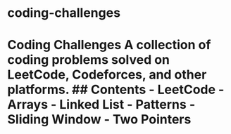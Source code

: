 # coding-challenges
# Coding Challenges A collection of coding problems solved on LeetCode, Codeforces, and other platforms.  ## Contents - **LeetCode**   - Arrays   - Linked List - **Patterns**   - Sliding Window   - Two Pointers
